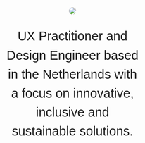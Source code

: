 <html>
<style>
nav ul{
	list-style: none !important;
	list-style-type: none !important;
	margin: 0;
	padding: 0;
	display: flex;
	gap:32px;
	justify-content: flex-end;
}
body{
    background: var(--bg-default);
    font-family: "Outfit", sans-serif;
    color: var(--fg-default);
    margin: auto;
    font-weight: 300;
    line-height: 1.5;
}
main{
	max-width: unset;
}
ul li {
    padding: 6px 0;
    list-style-type: square;
}
.photo {
    background-image: url('./src/img/akos-cropped.jpg');
    background-size: cover;
    background-position: center;
}
#introduction{
    display:flex;
    align-items: center;
    justify-content: center;
    flex-direction: column;
    padding: 120px 0;
}
#introduction > p {
    text-align: center;
    /* font-size: 3em; */
    font-size: clamp(1.7em, 3vw, 3em);
    /* clamp   ^^^  */
    width: 60%;
    min-width: 280px;
}
.avatar-wrapper {
    width: 100%;
    height: 100%;
    display: flex;
    justify-content: flex-end;
}
.avatar {
    max-width: 200px;
    border-radius: 100%;
}
#core-values {
    display:flex;
    align-items: center;
    justify-content: center;
    flex-direction: column;
    margin: 64px auto;
}
#core-values > h3 {
    margin: 4px;
}
#core-values .work-card {
    text-align: center;
}
section {
    max-width: 1600px;
    margin: 0 auto;
    padding: 0 16px;
}
a:any-link{
    color: var(--fg-default);
}
hr {
    border: 0;
    border-top: 1px solid var(--fg-default) ;
}
h2 {
    font-size: 3em;
    font-weight: 500;
}
#about {
    margin-bottom: 40px;
}
.about-highlight {
    font-size: 1.4em;
    line-height: 1.4;
}
.about-description {
    font-size: 1.1em;
    line-height: 1.7;
}
#work {
    margin-bottom: 40px;
}
.work-card {
    border-radius: 20px;
    background: var(--bg-subtle);
    padding: 12px 16px;
    display: flex;
    flex-direction: column;
    gap: 4px;
}
.work-card > h3 {
    margin: 0;
}
.work-card > h4 {
    margin: 0;
}
.work-card > p {
    margin: 0;
}
.work-grid {
    display: flex; 
    flex-direction: column;
    gap: 16px;
}
.work-grid > a {
    text-decoration: none;
}
/* .carousel */
img.reload {
    padding: 0.25em;
    display: block-inline;
    top: 6px;
    height: 0.9em;
  }
  .project-grid {
    margin: 160px 0;
  }
  .project-tags{
    font-weight: 500;
    text-transform: uppercase;
  }
  .carousel {
    width: 100%;
    max-width: 900px;
    padding: 0;
  }
  .carousel .carousel-items {
    padding: 0;
  }
  .carousel-image > img {
    width: 100%;
    /* aspect-ratio: 16 / 10; */
  }
  .controls {
    display: flex;
    justify-content: space-between;
    align-items: center;
  }
  .controls > p {
    font-size: 1.2em;
  }
  .carousel-arrow {
    font-size: 1.5em;
    cursor: pointer;
    border: none;
    background: none;
    min-height: 44px;
    min-width: 44px;
    display: inline-flex;
    align-items: center;
    justify-content: center;
  }
  .carousel-arrow > svg {
    fill: var(--fg-default);
  }
  .carousel .carousel-items.focus {
    padding: 2px;
    border: solid 3px #005a9c;
  }
  .carousel .carousel-item {
    display: none;
    /* max-height: 400px; */
    max-width: 900px;
    overflow: hidden;
    width: 100%;
  }
  .carousel .carousel-item.active {
    display: block;
  }
  .carousel-arrow:hover {
    background-color: var(--bg-subtle);
  }
  /* More accessible carousel styles, with caption and controls above/below image */
  .carousel-moreaccessible {
    padding: 0;
    margin: 0;
    border: #eee solid 4px;
    border-radius: 5px;
  }
  /* Shared CSS for Pause and Tab Controls */
  .carousel-moreaccessible .controls {
    top: 0;
    left: 0;
    padding: 0.25em 0.25em 0;
  }
  .carousel.carousel-moreaccessible .controls {
    position: static;
    height: 36px;
  }
  .controls > button {
    min-height: 44px;
  }
  .carousel.carousel-moreaccessible .controls button.previous {
    right: 60px;
  }
  .carousel.carousel-moreaccessible .controls button.next {
    right: 6px;
  }
  .carousel-moreaccessible .carousel-items,
  .carousel-moreaccessible .carousel-items.focus {
    padding: 0;
    border: none;
  }
  .carousel-moreaccessible .carousel-items.focus .carousel-image a {
    padding: 2px;
    border: 3px solid #005a9c;
  }
  /* More accessible caption styling */
  .carousel-moreaccessible .carousel-item {
    padding: 0;
    margin: 0;
    max-height: none;
  }
  .carousel-moreaccessible .carousel-item .carousel-caption {
    position: static;
    padding: 0;
    margin: 0;
    height: 60px;
    color: black;
  }
footer svg {
    fill: var(--fg-default);
}
@media screen and (min-width: 600px) {
    #introduction {
        height: 100vh;
        padding: 0;
    }
    .about-highlight {
        font-size: 1.8em;
        line-height: 1.4;
    }   
    .about-description {
        font-size: 1.2em;
        line-height: 1.7;
    }
    .about-grid {
        margin-bottom: 40px;
        display: grid; 
        max-width: 1400px;
        grid-template-columns: 2fr 4fr; 
        grid-template-rows: 1fr; 
        grid-column-gap: 120px;
        grid-row-gap: 0px; 
    }
    .work-grid {
        display: grid; 
        grid-template-columns: 1fr 1fr 1fr; 
        grid-gap: 24px;
    }
    .work-card {
        padding: 40px 40px;
    }
    .project-grid {
        display: grid; 
        grid-template-columns: 1fr 2fr; 
        grid-template-rows: 1fr; 
        grid-column-gap: 24px;
        grid-row-gap: 0px; 
    }
    .carousel .carousel-items {
        padding: 64px;
        background: #131313;
        border-radius: 24px;
      }
    section {
        padding: 0 40px;
    }
}
</style>
        <section id="introduction">
            <img class="avatar" src="/assets/img/akos-2024.jpg" />
            <p>
                UX Practitioner and Design Engineer based in the Netherlands with a focus on innovative, inclusive and sustainable solutions.
            </p>
        </section>
        <hr>
        <section id="core-values">
            <h2>Core Values</h2>
            <!--             <h3>1. Inclusivity</h3>
            <p>A design usable by anyone is a good product experience.</p>
            <h3>2. Simplicity</h3>
            <p>Elegant, minimalist design approaches complex challenges with thoughtful, seemingly effortless solutions.</p>
            <h3>3. Empathy</h3>
            <p>Listening to human pain-points and addressing them during design proposals.</p> -->
            <div class="work-grid">
                <div class="work-card">
                    <h3>1. Inclusivity</h3>
                    <p>A design usable by anyone is a good product experience.</p>
                </div>
                <div class="work-card">
                    <h3>2. Simplicity</h3>
                    <p>Elegant, minimalist design approaches complex challenges with thoughtful, seemingly effortless solutions.</p>
                </div>
                <div class="work-card">
                    <h3>3. Empathy</h3>
                    <p>Listening to human pain-points and addressing them during design proposals.</p>
                </div>
                <div class="work-card">
                    <h3>4. Authenticity</h3>
                    <p>Everything has a character that us humans resonate with. Designing with this character in mind evolves the look-and-feel of a product.</p>
                </div>
                <div class="work-card">
                    <h3>5. Curiousity</h3>
                    <p>Continuous learning, experimentation drives innovation and growth.</p>
                </div>
        </section>
        <hr>
        <section id="about">
                <h2>
                    About me
                </h2>
                <div class="about-grid">
                    <div>
                        <p class="about-highlight">
                            I make design decisions by listening to customer pain-points and tracking product measurements.
                            Innovation comes from need and usability.
                        </p>
                    </div>
                    <div>
                        <p class="about-description">
                            10+ years of experience working in Design including 6+ years of UI/UX in the B2B SaaS industry
                        </p>
                    <p class="about-description">
                        As a UX Designer, I’m passionate about driving UX maturity and empowering designers to reach their full potential. I aim to bridge the gap between design and engineering, fostering collaboration that transforms ideas into innovative, user-centered solutions.
                    </p>
                    <p class="about-description">
                        I’m a firm believer of the importance of a holistic product mindset, especially when crafting visions that inspire teams and guide products toward meaningful impact. For me, great design isn’t just effective — it’s also inclusive, ensuring usable and delightful experiences for everyone.
                    </p>
                    </div>
                </div>
            <div class="work-grid">
                <div class="about-description">
                    <h3>UX skills</h3>
                    <ul>
                        <li>Product design</li>
                        <li>Research and Usability testing</li>
                        <li>UX Copywriting</li>
                        <li>Designing for accessibility and inclusivity</li>
                        <li>Design System</li>
                        <li>Developing UX Maturity</li>
                    </ul>
                </div>
                <div class="about-description">
                    <h3>Engineering skills</h3>
                    <ul>
                        <li>HTML, CSS, Javascript</li>
                        <li>Web accessibility</li>
                        <li>Building coded design prototypes using Vue3</li>
                        <li>Experience building React apps</li>
                    </ul>
                </div>
                <div class="about-description">
                    <h3>Other skills</h3>
                    <ul>
                        <li>Conducting Design Sprints to drive innovation</li>
                        <li>Writing documentation</li>
                        <li>Leadership and mentoring</li>
                        <li>Product discovery</li>
                        <li>Fluent English & Beginner Dutch</li>
                        <li>Working in an international team</li>
                    </ul>
                </div>
            </div>
        </section>
        <hr>
        <section id="work">
            <h2>
                Previous work
            </h2>
            <div class="work-grid">
                <div class="work-card">
                    <h3>TOPdesk</h3>
                    <h4>Product & Design System</h4>
                    <p>IT Service Management</p>
                    <p>From 2023</p>
                </div>
                <div class="work-card">
                    <h3>Lufthansa Techik (ex-AERQ)</h3>
                    <h4>Product Designer</h4>
                    <p>Aviation</p>
                    <p>External team member 2023</p>
                </div>
                <div class="work-card">
                    <h3>Melkweg</h3>
                    <h4>Senior Product Designer and Consultant</h4>
                    <p>Digital Agency</p>
                    <p>2023</p>
                </div>
                <div class="work-card">
                    <h3>Neticle & Zurvey.io</h3>
                    <h4>Senior Product Designer</h4>
                    <p>Media Analysis Startup & Survey and Customer Experience</p>
                    <p>2018 – 2022</p>
                </div>
                <div class="work-card">
                    <h3>Plus Kreativ</h3>
                    <h4>Designer and Front-end Developer</h4>
                    <p>Digital Agency</p>
                    <p>2017</p>
                </div>
                <div class="work-card">
                    <h3>Frank Digital</h3>
                    <h4>Key Visual Artist / Junior Art Director</h4>
                    <p>Digital Agency</p>
                    <p>2017</p>
                </div>
                <div class="work-card">
                    <h3>Oktafone</h3>
                    <h4>Junior UI Designer and Front-end Developer</h4>
                    <p>Digital Agency</p>
                    <p>2016 – 2017</p>
                </div>
                <div class="work-card">
                    <h3>Crocobee</h3>
                    <h4>Graphic Designer and Front-end Developer</h4>
                    <p>Digital Agency</p>
                    <p>2015 – 2016</p>
                </div>
                <div class="work-card">
                    <h3>ZUG</h3>
                    <h4>Co-founder, Front-end Engineering, Art Direction</h4>
                    <p>Freelancing Designer Community</p>
                    <p>2017 – 2022</p>
                </div>
        </section>
        <hr>
        <section id="projects">
                <h2>Projects</h2>
                <div id="project-motie" class="project-grid">
                    <div>
                        <h3>motie.</h3>
                        <p class="project-tags">UX + Frontend</p>
                        <p>Motie is a practice micro-app project of mine.</p>
                        <p>The aim for this project is twofold. One is for me to have a project I can practice my ReactJS chops on, the other is to practice designing for a truly Human problem.</p>
                        <p>The primary problem I try to face is the problem of overstimulation during planning. By creating restrictions, we're forced to make do with our toolkit. Without productivity features in every nook and cranny, we never waste time to select the proper tools. We only need a sticky note.</p>
                    </div>
                    <section id="myCarousel" class="carousel" aria-roledescription="carousel" aria-label="Highlighted television shows">
                        <div class="carousel-inner">
                          <div id="myCarousel-items" class="carousel-items" aria-live="off">
                            <div class="carousel-item active" role="group" aria-roledescription="slide" aria-label="1 of 6">
                              <div class="carousel-image">
                                  <img src="/assets/img/motie-1.jpg" alt="">
                              </div>
                            </div>
                            <div class="carousel-item" role="group" aria-roledescription="slide" aria-label="2 of 6">
                              <div class="carousel-image">
                                <img src="/assets/img/motie-2.jpg" alt="">
                            </div>
                            </div>
                            <div class="carousel-item" role="group" aria-roledescription="slide" aria-label="3 of 6">
                              <div class="carousel-image">
                                <img src="/assets/img/motie-3.jpg" alt="">
                            </div>
                            </div>
                          </div>
                        </div>
                          <div class="controls">
                            <p><span class="carousel-current"></span>/<span class="carousel-max"></span></p>
                            <div>
                            <button type="button" class="previous carousel-arrow" aria-controls="myCarousel-items" aria-label="Previous Slide">
                              <svg xmlns="http://www.w3.org/2000/svg" width="24" height="24"><path d="m12.718 4.707-1.413-1.415L2.585 12l8.72 8.707 1.413-1.415L6.417 13H20v-2H6.416l6.302-6.293z"/></svg>
                            </button>
                            <button type="button" class="next carousel-arrow" aria-controls="myCarousel-items" aria-label="Next Slide">
                              <svg xmlns="http://www.w3.org/2000/svg" width="24" height="24"><path d="M11.293 4.707 17.586 11H4v2h13.586l-6.293 6.293 1.414 1.414L21.414 12l-8.707-8.707-1.414 1.414z"/></svg>
                            </button>
                            </div>
                          </div>
                </div>
                <div id="zurvey" class="project-grid">
                    <div>
                        <h3>zurvey.io</h3>
                        <p class="project-tags">UX</p>
                        <p>A survey and CX toolkit product of Neticle.</p>
                        <p>Zurvey is a text-analytics supported survey tool. The problem it's aiming to solve is the time-consuming processing of open-ended responses by analysing the texts with keyword-based sentiment analysis.</p>
                        <p>While working on this platform, we started to think of Zurvey as a CX solution rather than a simple survey creator.</p>
                        <p>Other than creating surveys, the Users can upload spreadsheets, connect API inputs or set up Email forwarding as Customer Support use-cases.</p>
                    </div>
                    <section id="myCarousel" class="carousel" aria-roledescription="carousel" aria-label="Highlighted television shows">
                        <div class="carousel-inner">
                          <div id="myCarousel-items" class="carousel-items" aria-live="off">
                            <div class="carousel-item active" role="group" aria-roledescription="slide" aria-label="1 of 6">
                              <div class="carousel-image">
                                  <img src="/assets/img/zurvey-1.png" alt="">
                              </div>
                            </div>
                            <div class="carousel-item" role="group" aria-roledescription="slide" aria-label="2 of 6">
                              <div class="carousel-image">
                                <img src="/assets/img/zurvey-2.png" alt="">
                            </div>
                            </div>
                            <div class="carousel-item" role="group" aria-roledescription="slide" aria-label="3 of 6">
                              <div class="carousel-image">
                                <img src="/assets/img/zurvey-3.png" alt="">
                            </div>
                            </div>
                            <div class="carousel-item" role="group" aria-roledescription="slide" aria-label="3 of 6">
                                <div class="carousel-image">
                                  <img src="/assets/img/zurvey-4.png" alt="">
                              </div>
                              </div>
                          </div>
                        </div>
                          <div class="controls">
                            <p><span class="carousel-current"></span>/<span class="carousel-max"></span></p>
                            <div>
                            <button type="button" class="previous carousel-arrow" aria-controls="myCarousel-items" aria-label="Previous Slide">
                              <svg xmlns="http://www.w3.org/2000/svg" width="24" height="24"><path d="m12.718 4.707-1.413-1.415L2.585 12l8.72 8.707 1.413-1.415L6.417 13H20v-2H6.416l6.302-6.293z"/></svg>
                            </button>
                            <button type="button" class="next carousel-arrow" aria-controls="myCarousel-items" aria-label="Next Slide">
                              <svg xmlns="http://www.w3.org/2000/svg" width="24" height="24"><path d="M11.293 4.707 17.586 11H4v2h13.586l-6.293 6.293 1.414 1.414L21.414 12l-8.707-8.707-1.414 1.414z"/></svg>
                            </button>
                            </div>
                          </div>
                </div>
                <div id="nmi" class="project-grid">
                    <div>
                        <h3>Neticle Media Intelligence</h3>
                        <p class="project-tags">UX</p>
                        <p>Neticle Media Intelligence is the flagship product of Neticle. NMI is a Machine Learning-driven media-monitoring platform turning textual data into measurable information based on keywords and semantic phrases.</p>
                    </div>
                    <section id="myCarousel" class="carousel" aria-roledescription="carousel" aria-label="Highlighted television shows">
                        <div class="carousel-inner">
                          <div id="myCarousel-items" class="carousel-items" aria-live="off">
                            <div class="carousel-item active" role="group" aria-roledescription="slide" aria-label="1 of 6">
                              <div class="carousel-image">
                                  <img src="/assets/img/nmi-1.png" alt="">
                              </div>
                            </div>
                            <div class="carousel-item" role="group" aria-roledescription="slide" aria-label="2 of 6">
                              <div class="carousel-image">
                                <img src="/assets/img/nmi-2.png" alt="">
                            </div>
                            </div>
                            <div class="carousel-item" role="group" aria-roledescription="slide" aria-label="3 of 6">
                              <div class="carousel-image">
                                <img src="/assets/img/nmi-3.png" alt="">
                            </div>
                            </div>
                          </div>
                        </div>
                          <div class="controls">
                            <p><span class="carousel-current"></span>/<span class="carousel-max"></span></p>
                            <div>
                            <button type="button" class="previous carousel-arrow" aria-controls="myCarousel-items" aria-label="Previous Slide">
                              <svg xmlns="http://www.w3.org/2000/svg" width="24" height="24"><path d="m12.718 4.707-1.413-1.415L2.585 12l8.72 8.707 1.413-1.415L6.417 13H20v-2H6.416l6.302-6.293z"/></svg>
                            </button>
                            <button type="button" class="next carousel-arrow" aria-controls="myCarousel-items" aria-label="Next Slide">
                              <svg xmlns="http://www.w3.org/2000/svg" width="24" height="24"><path d="M11.293 4.707 17.586 11H4v2h13.586l-6.293 6.293 1.414 1.414L21.414 12l-8.707-8.707-1.414 1.414z"/></svg>
                            </button>
                            </div>
                          </div>
                </div>
                <div id="music" class="project-grid">
                    <div>
                        <h3>Sample Instruments</h3>
                        <p class="project-tags">UX + Coding + Sound</p>
                        <p>Creating and designing sample libraries is a passion project of mine. Essentially, these are instruments recorded one note at a time to transform them into a new playable instrument controlled by midi.</p>
                        <p>Composing these instruments require a lot of attention to detail. With the UI, I try to communicate what mood might these libraries evoke or how inspiration came to me.</p>
                    </div>
                    <section id="myCarousel" class="carousel" aria-roledescription="carousel" aria-label="Highlighted television shows">
                        <div class="carousel-inner">
                          <div id="myCarousel-items" class="carousel-items" aria-live="off">
                            <div class="carousel-item active" role="group" aria-roledescription="slide" aria-label="1 of 6">
                              <div class="carousel-image">
                                  <img src="/assets/img/music-1.png" alt="">
                              </div>
                            </div>
                            <div class="carousel-item" role="group" aria-roledescription="slide" aria-label="2 of 6">
                              <div class="carousel-image">
                                <img src="/assets/img/music-2.png" alt="">
                            </div>
                            </div>
                            <div class="carousel-item" role="group" aria-roledescription="slide" aria-label="3 of 6">
                              <div class="carousel-image">
                                <img src="/assets/img/music-3.png" alt="">
                            </div>
                            </div>
                          </div>
                        </div>
                          <div class="controls">
                            <p><span class="carousel-current"></span>/<span class="carousel-max"></span></p>
                            <div>
                            <button type="button" class="previous carousel-arrow" aria-controls="myCarousel-items" aria-label="Previous Slide">
                              <svg xmlns="http://www.w3.org/2000/svg" width="24" height="24"><path d="m12.718 4.707-1.413-1.415L2.585 12l8.72 8.707 1.413-1.415L6.417 13H20v-2H6.416l6.302-6.293z"/></svg>
                            </button>
                            <button type="button" class="next carousel-arrow" aria-controls="myCarousel-items" aria-label="Next Slide">
                              <svg xmlns="http://www.w3.org/2000/svg" width="24" height="24"><path d="M11.293 4.707 17.586 11H4v2h13.586l-6.293 6.293 1.414 1.414L21.414 12l-8.707-8.707-1.414 1.414z"/></svg>
                            </button>
                            </div>
                          </div>
                </div>
                    </section>
                </div>
        </section>
</html>
